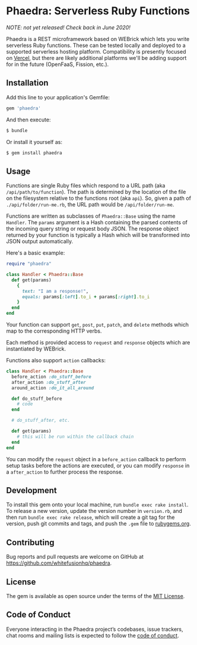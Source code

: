 # Phaedra: Serverless Ruby Functions

_NOTE: not yet released! Check back in June 2020!_

Phaedra is a REST microframework based on WEBrick which lets you write serverless Ruby functions. These can be tested locally and deployed to a supported serverless hosting platform. Compatibility is presently focused on [Vercel](https://vercel.com), but there are likely additional platforms we'll be adding support for in the future (OpenFaaS, Fission, etc.).

## Installation

Add this line to your application's Gemfile:

```ruby
gem 'phaedra'
```

And then execute:

```sh
$ bundle
```

Or install it yourself as:

```sh
$ gem install phaedra
```

## Usage

Functions are single Ruby files which respond to a URL path (aka `/api/path/to/function`). The path is determined by the location of the file on the filesystem relative to the functions root (aka `api`). So, given a path of `./api/folder/run-me.rb`, the URL path would be `/api/folder/run-me`.

Functions are written as subclasses of `Phaedra::Base` using the name `Handler`. The `params` argument is a Hash containing the parsed contents of the incoming query string or request body JSON. The response object returned by your function is typically a Hash which will be transformed into JSON output automatically.

Here's a basic example:

```ruby
require "phaedra"

class Handler < Phaedra::Base
  def get(params)
    {
      text: "I am a response!",
      equals: params[:left].to_i + params[:right].to_i
    }
  end
end
```

Your function can support `get`, `post`, `put`, `patch`, and `delete` methods which map to the corresponding HTTP verbs.

Each method is provided access to `request` and `response` objects which are instantiated by WEBrick.

Functions also support `action` callbacks:

```ruby
class Handler < Phaedra::Base
  before_action :do_stuff_before
  after_action :do_stuff_after
  around_action :do_it_all_around

  def do_stuff_before
    # code
  end

  # do_stuff_after, etc.

  def get(params)
    # this will be run within the callback chain
  end
end
```

You can modify the `request` object in a `before_action` callback to perform setup tasks before the actions are executed, or you can modify `response` in a `after_action` to further process the response.

## Development

To install this gem onto your local machine, run `bundle exec rake install`. To release a new version, update the version number in `version.rb`, and then run `bundle exec rake release`, which will create a git tag for the version, push git commits and tags, and push the `.gem` file to [rubygems.org](https://rubygems.org).

## Contributing

Bug reports and pull requests are welcome on GitHub at https://github.com/whitefusionhq/phaedra.

## License

The gem is available as open source under the terms of the [MIT License](https://opensource.org/licenses/MIT).

## Code of Conduct

Everyone interacting in the Phaedra project’s codebases, issue trackers, chat rooms and mailing lists is expected to follow the [code of conduct](https://github.com/[USERNAME]/phaedra/blob/master/CODE_OF_CONDUCT.md).
